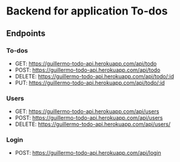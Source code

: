 # Backend for application To-dos
## Endpoints
### To-dos
- GET: https://guillermo-todo-api.herokuapp.com/api/todo
- POST: https://guillermo-todo-api.herokuapp.com/api/todo
- DELETE: https://guillermo-todo-api.herokuapp.com/api/todo/:id
- PUT: https://guillermo-todo-api.herokuapp.com/api/todo/:id
### Users
- GET: https://guillermo-todo-api.herokuapp.com/api/users
- POST: https://guillermo-todo-api.herokuapp.com/api/users
- DELETE: https://guillermo-todo-api.herokuapp.com/api/users/
### Login
- POST:  https://guillermo-todo-api.herokuapp.com/api/login
